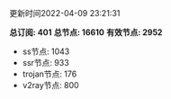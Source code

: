 更新时间2022-04-09 23:21:31

**总订阅: 401**
**总节点: 16610**
**有效节点: 2952**
- ss节点: 1043
- ssr节点: 933
- trojan节点: 176
- v2ray节点: 800
